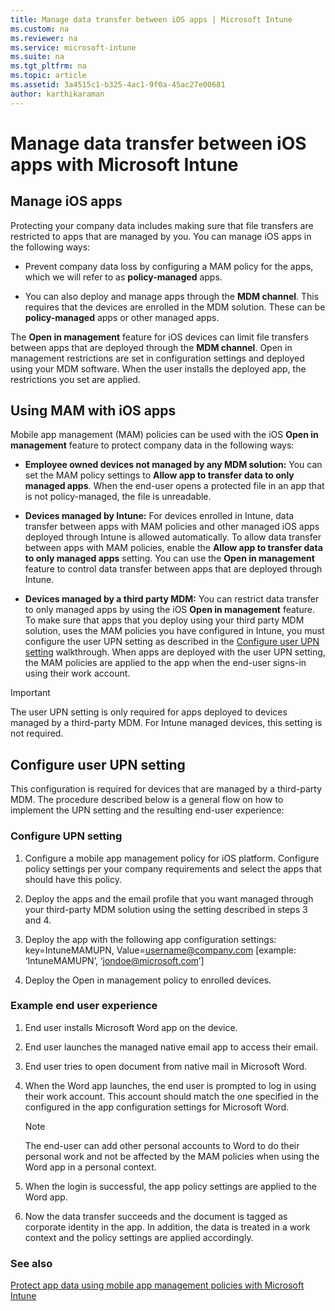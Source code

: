 ```yaml
---
title: Manage data transfer between iOS apps | Microsoft Intune
ms.custom: na
ms.reviewer: na
ms.service: microsoft-intune
ms.suite: na
ms.tgt_pltfrm: na
ms.topic: article
ms.assetid: 3a4515c1-b325-4ac1-9f0a-45ac27e00681
author: karthikaraman
---
```

# Manage data transfer between iOS apps with Microsoft Intune
## Manage iOS apps
Protecting your company data includes making sure that file transfers are restricted to apps that are managed by you.  You can manage iOS apps in the following ways:

-   Prevent company data loss  by configuring a MAM policy for the apps, which we will refer to as **policy-managed**  apps.

-   You can also deploy and manage apps through the **MDM channel**.  This requires that the devices are enrolled in the MDM solution. These can be **policy-managed**  apps or other managed  apps.

The **Open in management** feature for iOS devices can limit file transfers between apps that are deployed through the **MDM channel**. Open in management restrictions are set in configuration settings and deployed using your MDM software.  When the user installs the deployed app, the restrictions you set are applied.
##  Using MAM with iOS apps
Mobile app management (MAM) policies can be used with the iOS **Open in management** feature to protect company data in the following ways:

-   **Employee owned devices not managed by any MDM solution:** You can set the MAM policy settings to **Allow app to transfer data to only managed apps**. When the end-user opens a protected file in an app that is not policy-managed, the file is unreadable.

-   **Devices managed by Intune:** For devices enrolled in Intune, data transfer between apps with MAM policies and other managed iOS apps deployed through Intune is allowed  automatically. To allow data transfer between apps with MAM policies, enable the **Allow app to transfer data to only managed apps** setting. You can use the **Open in management** feature to control data transfer between apps that are deployed through Intune.   

-   **Devices managed by a third party MDM:** You can restrict data transfer to only managed apps by using the iOS **Open in management** feature.
To make sure that apps that you deploy using your third party MDM solution, uses the MAM policies you have configured in Intune, you must configure the user UPN setting as described in the [Configure user UPN setting](#bkmk_userUPN) walkthrough.  When apps are deployed with the user UPN setting, the MAM policies are applied to the app when the end-user signs-in using their work account.

> [!IMPORTANT]
> The user UPN setting is only required for apps deployed to devices managed by a third-party MDM.  For Intune managed devices, this setting is not required.

## <a name="bkmk_userUPN"></a>Configure user UPN setting
This configuration is required for devices that are managed by a third-party MDM. The procedure described below is a general flow on how to implement the UPN setting and the resulting end-user experience:

### Configure UPN setting

1.  Configure a mobile app management policy for iOS platform. Configure policy settings per your company requirements and select the apps that should have this policy.

2.  Deploy the apps and the email profile that you want managed through your third-party MDM solution using the setting described in steps 3 and 4.

3.  Deploy the app with the following app configuration settings: key=IntuneMAMUPN, Value=<username@company.com> [example: ‘IntuneMAMUPN’, ‘jondoe@microsoft.com’]

4.  Deploy the Open in management policy to enrolled devices.

### Example end user experience

1.  End user installs Microsoft Word app on the device.

2.  End user launches the managed native email app to access their email.

3.  End user tries to open document from native mail in Microsoft Word.

4.  When the Word app launches, the end user is prompted to log in using their work account.  This account should match the one specified in the configured in the app configuration settings for Microsoft Word.

    > [!NOTE]
    > The end-user can add other personal accounts to Word to do their personal work and not be affected by the MAM policies when using the Word app in a personal context.

5.  When the login is successful, the app policy settings are applied to the Word app.

6.  Now the data transfer succeeds and the document is tagged as corporate identity in the app. In addition, the data is treated in a work context and the policy settings are applied accordingly.

### See also
[Protect app data using mobile app management policies with Microsoft Intune](protect-app-data-using-mobile-app-management-policies-with-microsoft-intune.md)
